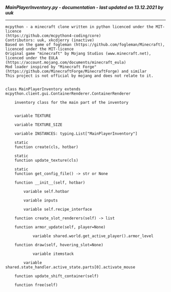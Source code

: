 ***MainPlayerInventory.py - documentation - last updated on 13.12.2021 by uuk***
___

    mcpython - a minecraft clone written in python licenced under the MIT-licence 
    (https://github.com/mcpython4-coding/core)
    Contributors: uuk, xkcdjerry (inactive)
    Based on the game of fogleman (https://github.com/fogleman/Minecraft), licenced under the MIT-licence
    Original game "minecraft" by Mojang Studios (www.minecraft.net), licenced under the EULA
    (https://account.mojang.com/documents/minecraft_eula)
    Mod loader inspired by "Minecraft Forge" (https://github.com/MinecraftForge/MinecraftForge) and similar
    This project is not official by mojang and does not relate to it.


    class MainPlayerInventory extends mcpython.client.gui.ContainerRenderer.ContainerRenderer
        
        inventory class for the main part of the inventory


        variable TEXTURE

        variable TEXTURE_SIZE

        variable INSTANCES: typing.List["MainPlayerInventory"]

        static
        function create(cls, hotbar)

        static
        function update_texture(cls)

        static
        function get_config_file() -> str or None

        function __init__(self, hotbar)

            variable self.hotbar

            variable inputs

            variable self.recipe_interface

        function create_slot_renderers(self) -> list

        function armor_update(self, player=None)

                variable shared.world.get_active_player().armor_level

        function draw(self, hovering_slot=None)

                variable itemstack

            variable shared.state_handler.active_state.parts[0].activate_mouse

        function update_shift_container(self)

        function free(self)